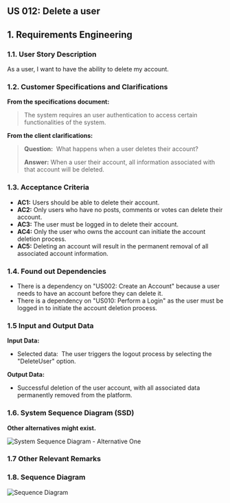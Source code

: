 ## US 012: Delete a user

## 1. Requirements Engineering

### 1.1. User Story Description

As a user, I want to have the ability to delete my account.

### 1.2. Customer Specifications and Clarifications

**From the specifications document:**

> The system requires an user authentication to access certain functionalities of the system.

**From the client clarifications:**

> **Question:** 
> What happens when a user deletes their account?
>
> **Answer:**
> When a user their account, all information associated with that account will be deleted.

### 1.3. Acceptance Criteria

- **AC1:** Users should be able to delete their account.
- **AC2:** Only users who have no posts, comments or votes can delete their account.
- **AC3:** The user must be logged in to delete their account.
- **AC4:** Only the user who owns the account can initiate the account deletion process.
- **AC5:** Deleting an account will result in the permanent removal of all associated account information.

### 1.4. Found out Dependencies

- There is a dependency on "US002: Create an Account" because a user needs to have an account before they can delete it.
- There is a dependency on "US010: Perform a Login" as the user must be logged in to initiate the account deletion process.

### 1.5 Input and Output Data

**Input Data:**

- Selected data: 
  The user triggers the logout process by selecting the "DeleteUser" option.

**Output Data:**

- Successful deletion of the user account, with all associated data permanently removed from the platform.

### 1.6. System Sequence Diagram (SSD)

**Other alternatives might exist.**

![System Sequence Diagram - Alternative One](svg/us012-system-sequence-diagram.svg)

### 1.7 Other Relevant Remarks

### 1.8. Sequence Diagram

![Sequence Diagram](../svg/us012-sequence-diagram.svg)
